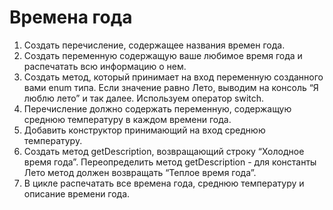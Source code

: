 # Времена года
1. Создать перечисление, содержащее названия времен года.
2. Создать переменную содержащую ваше любимое время года и распечатать всю информацию о нем. 
3. Создать метод, который принимает на вход переменную созданного вами enum типа. Если значение равно Лето, выводим на консоль “Я люблю лето” и так далее. Используем оператор switch.
4. Перечисление должно содержать переменную, содержащую среднюю температуру в каждом времени года.
5. Добавить конструктор принимающий на вход среднюю температуру.
6. Создать метод getDescription, возвращающий строку “Холодное время года”. Переопределить метод getDescription - для константы Лето метод должен возвращать “Теплое время года”.
7. В цикле распечатать все времена года, среднюю температуру и описание времени года.
